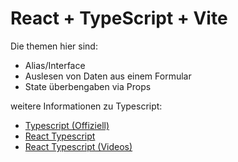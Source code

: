 # React + TypeScript + Vite

Die themen hier sind:

- Alias/Interface
- Auslesen von Daten aus einem Formular
- State überbengaben via Props

weitere Informationen zu Typescript:

- [Typescript (Offiziell)](https://www.typescriptlang.org/docs/)
- [React Typescript](https://www.typescriptlang.org/docs/](https://react.dev/learn/typescript#))
- [React Typescript (Videos)]([https://www.typescriptlang.org/docs/](https://www.youtube.com/watch?v=TiSGujM22OI&list=PLC3y8-rFHvwi1AXijGTKM0BKtHzVC-LSK)https://www.youtube.com/watch?v=TiSGujM22OI&list=PLC3y8-rFHvwi1AXijGTKM0BKtHzVC-LSK)
